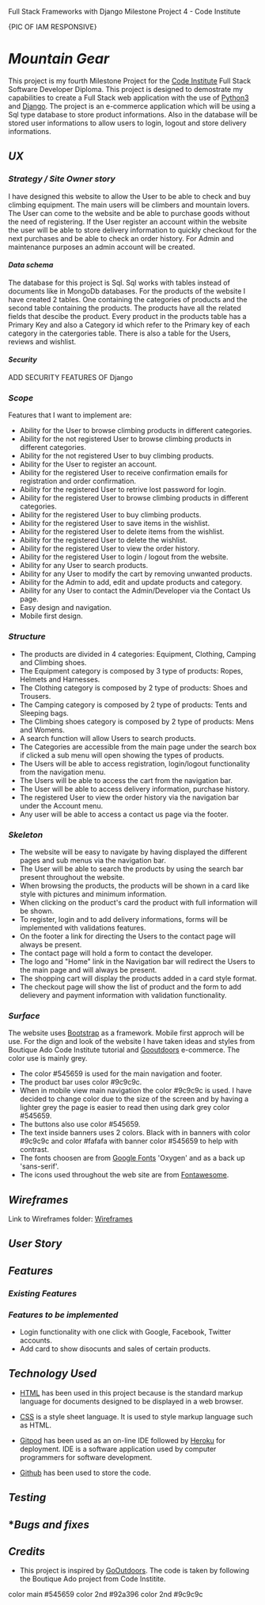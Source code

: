 Full Stack Frameworks with Django Milestone Project 4 - Code Institute

{PIC OF IAM RESPONSIVE}

# **_Mountain Gear_**

This project is my fourth Milestone Project for the [Code Institute](https://codeinstitute.net/) Full Stack Software Developer Diploma. This project is designed to demostrate my capabilities to create a Full Stack web application with the use of [Python3](https://www.python.org/download/releases/3.0/) and 
[Django](https://www.djangoproject.com/). The project is an e-commerce application which will be using a Sql type database to store product informations. Also in the database will be stored user informations to allow users to login, logout and store delivery informations.


## **_UX_**  
### **_Strategy / Site Owner story_**

I have designed this website to allow the User to be able to check and buy climbing equipment. The main users will be climbers and mountain lovers. The User can come to the website and be able to purchase goods without the need of registering. If the User register an account within the website the user will be able to store delivery information to quickly checkout for the next purchases and be able to check an order history. For Admin and maintenance purposes an admin account will be created.

#### **_Data schema_**

The database for this project is Sql. Sql works with tables instead of documents like in MongoDb databases. For the products of the website I have created 2 tables. One containing the categories of products and the second table containing the products. The products have all the related fields that descibe the product. Every product in the products table has a Primary Key and also a Category id which refer to the Primary key of each category in the catergories table.
There is also a table for the Users, reviews and wishlist.

#### **_Security_**
ADD SECURITY FEATURES OF Django

### **_Scope_**

Features that I want to implement are:

* Ability for the User to browse climbing products in different categories.
* Ability for the not registered User to browse climbing products in different categories.
* Ability for the not registered User to buy climbing products.
* Ability for the User to register an account. 
* Ability for the registered User to receive confirmation emails for registration and order confirmation.
* Ability for the registered User to retrive lost password for login.
* Ability for the registered User to browse climbing products in different categories.
* Ability for the registered User to buy climbing products.
* Ability for the registered User to save items in the wishlist.
* Ability for the registered User to delete items from the wishlist.
* Ability for the registered User to delete the wishlist.
* Ability for the registered User to view the order history.
* Ability for the registered User to login / logout from the website.
* Ability for any User to search products.
* Ability for any User to modify the cart by removing unwanted products.
* Ability for the Admin to add, edit and update products and category.
* Ability for any User to contact the Admin/Developer via the Contact Us page.
* Easy design and navigation.
* Mobile first design.


### **_Structure_**

* The products are divided in 4 categories: Equipment, Clothing, Camping and Climbing shoes.  
* The Equipment category is composed by 3 type of products: Ropes, Helmets and Harnesses.
* The Clothing category is composed by 2 type of products: Shoes and Trousers.
* The Camping category is composed by 2 type of products: Tents and Sleeping bags.
* The Climbing shoes category is composed by 2 type of products: Mens and Womens.
* A search function will allow Users to search products.  
* The Categories are accessible from the main page under the search box if clicked a sub menu will open showing the types of products.  
* The Users will be able to access registration, login/logout functionality from the navigation menu.  
* The Users will be able to access the cart from the navigation bar.
* The User will be able to access delivery information, purchase history.
* The registered User to view the order history via the navigation bar under the Account menu.
* Any user will be able to access a contact us page via the footer.


### **_Skeleton_**

* The website will be easy to navigate by having displayed the different pages and sub menus via the navigation bar.
* The User will be able to search the products by using the search bar present throughout the website.
* When browsing the products, the products will be shown in a card like style with pictures and minimum information.
* When clicking on the product's card the product with full information will be shown.
* To register, login and to add delivery informations, forms will be implemented with validations features.
* On the footer a link for directing the Users to the contact page will always be present.
* The contact page will hold a form to contact the developer.
* The logo and "Home" link in the Navigation bar will redirect the Users to the main page and will always be present.
* The shopping cart will display the products added in a card style format.
* The checkout page will show the list of product and the form to add delievery and payment information with validation functionality.

### **_Surface_**

The website uses [Bootstrap](https://getbootstrap.com/) as a framework. Mobile first approch will be use. For the dign and look of the website I have taken ideas and styles from Boutique Ado Code Institute tutorial and [Gooutdoors](https://www.gooutdoors.co.uk/) e-commerce.
The color use is mainly grey.
* The color #545659 is used for the main navigation and footer.
* The product bar uses color #9c9c9c.
* When in mobile view main navigation the color #9c9c9c is used. I have decided to change color due to the size of the screen and by having a lighter grey the page is easier to read then using dark grey color #545659.
* The buttons also use color #545659.
* The text inside banners uses 2 colors. Black with in banners with color #9c9c9c and color #fafafa with banner color #545659 to help with contrast.
* The fonts choosen are from [Google Fonts](https://fonts.google.com/) 'Oxygen' and as a back up 'sans-serif'.
* The icons used throughout the web site are from [Fontawesome](https://fontawesome.com/).


## **_Wireframes_**

Link to Wireframes folder: [Wireframes]()

## **_User Story_**

## **_Features_**

### **_Existing Features_**


### **_Features to be implemented_**

* Login functionality with one click with Google, Facebook, Twitter accounts.
* Add card to show disocunts and sales of certain products.

## **_Technology Used_** 

* [HTML](https://en.wikipedia.org/wiki/HTML) has been used in this project because is the standard markup language for documents designed to be displayed in a web browser.

* [CSS](https://en.wikipedia.org/wiki/CSS)
is a style sheet language. It is used to style markup language such as HTML.

* [Gitpod](https://gitpod.io) has been used as an on-line IDE followed by [Heroku](https://www.heroku.com/) for deployment. IDE is a software application used by computer programmers for software development.
* [Github](https://github.com/) has been used to store the code.


## **_Testing_**


## **_Bugs and fixes_*



## **_Credits_**

* This project is inspired by [GoOutdoors](https://www.gooutdoors.co.uk/). The code is taken by following the Boutique Ado project from Code Institite.




color main #545659
color 2nd  #92a396
color 2nd  #9c9c9c
